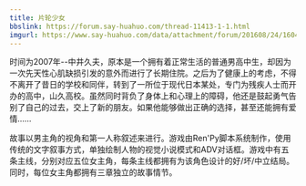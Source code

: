 ```yaml
---
title: 片轮少女
bbslink: https://forum.say-huahuo.com/thread-11413-1-1.html
imgurl: https://www.say-huahuo.com/data/attachment/forum/201608/24/160444ebp7iw8i12ob98ry.jpg
---
```


时间为2007年--中井久夫，原本是一个拥有着正常生活的普通男高中生，却因为一次先天性心肌缺损引发的意外而进行了长期住院。之后为了健康上的考虑，不得不离开了昔日的学校和同伴，转到了一所位于现代日本某处，专门为残疾人士而开办的高中，山久高校。虽然同时背负了身体上和心理上的障碍，他还是鼓起勇气告别了自己的过去，交上了新的朋友。如果他能够做出正确的选择，甚至还能拥有爱情......

故事以男主角的视角和第一人称叙述来进行。游戏由Ren'Py脚本系统制作，使用传统的文字叙事方式，单独绘制人物的视觉小说模式和ADV对话框。游戏中有五条主线，分别对应五位女主角，每条主线都拥有为该角色设计的好/坏/中立结局。同时，每位女主角都拥有三章独立的故事情节。<!--more-->
